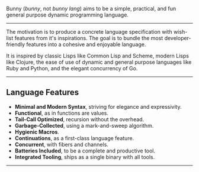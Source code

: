 Bunny (_bunny_, not _bunny lang_) aims to be a simple, practical, and fun general purpose dynamic programming language.

---

The motivation is to produce a concrete language specification with wish-list features from it's inspirations. The goal is to bundle the most developer-friendly features into a cohesive and enjoyable language.

It is inspired by classic Lisps like Common Lisp and Scheme, modern Lisps like Clojure, the ease of use of dynamic and general purpose languages like Ruby and Python, and the elegant concurrency of Go.

---

## Language Features

- **Minimal and Modern Syntax**, striving for elegance and expressivity.
- **Functional**, as in functions are values.
- **Tail-Call Optimized**, recursion without the overhead.
- **Garbage-Collected**, using a mark-and-sweep algorithm.
- **Hygienic Macros**.
- **Continuations**, as a first-class language feature.
- **Concurrent**, with fibers and channels.
- **Batteries Included**, to be a complete and productive tool.
- **Integrated Tooling**, ships as a single binary with all tools.

---
